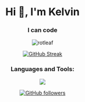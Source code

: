 <h1 align="center">Hi 👋, I'm Kelvin</h1>
<h3 align="center">I can code </></h3>

<div align="center">
  <img src="https://github-readme-stats.vercel.app/api/top-langs?username=rotleaf&show_icons=true&locale=en&layout=compact&theme=tokyonight" alt="rotleaf" />
</div>

<div align="center">
  
  [![GitHub Streak](https://github-readme-streak-stats.herokuapp.com/?user=rotleaf&theme=tokyonight)](https://git.io/streak-stats)
  
</div>

<h3 align="center">Languages and Tools:</h3>
<p align="center">
  <a href="https://skillicons.dev">
    <img src="https://skillicons.dev/icons?i=rust,zig,python,js,dart,kotlin" />
  </a>
</p>

<div align="center">
  
  <!--![Visitors](https://visitor-badge.laobi.icu/badge?page_id=rotleaf.rotleaf)-->
  [![GitHub followers](https://img.shields.io/github/followers/rotleaf.svg?style=social&label=Follow&maxAge=2592000)](https://github.com/rotleaf?tab=followers)
  
</div>
